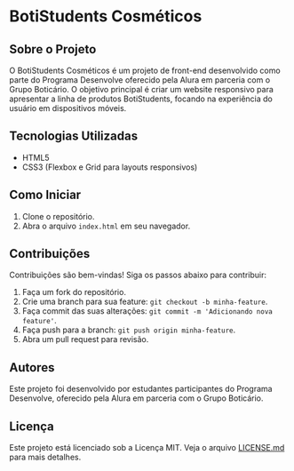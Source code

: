 # BotiStudents Cosméticos

## Sobre o Projeto

O BotiStudents Cosméticos é um projeto de front-end desenvolvido como parte do Programa Desenvolve oferecido pela Alura em parceria com o Grupo Boticário. O objetivo principal é criar um website responsivo para apresentar a linha de produtos BotiStudents, focando na experiência do usuário em dispositivos móveis.

## Tecnologias Utilizadas

- HTML5
- CSS3 (Flexbox e Grid para layouts responsivos)

## Como Iniciar

1. Clone o repositório.
2. Abra o arquivo `index.html` em seu navegador.

## Contribuições

Contribuições são bem-vindas! Siga os passos abaixo para contribuir:

1. Faça um fork do repositório.
2. Crie uma branch para sua feature: `git checkout -b minha-feature`.
3. Faça commit das suas alterações: `git commit -m 'Adicionando nova feature'`.
4. Faça push para a branch: `git push origin minha-feature`.
5. Abra um pull request para revisão.

## Autores

Este projeto foi desenvolvido por estudantes participantes do Programa Desenvolve, oferecido pela Alura em parceria com o Grupo Boticário.

## Licença

Este projeto está licenciado sob a Licença MIT. Veja o arquivo [LICENSE.md](./LICENSE.md) para mais detalhes.
